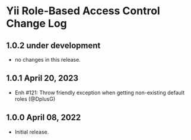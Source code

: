 # Yii Role-Based Access Control Change Log

## 1.0.2 under development

- no changes in this release.

## 1.0.1 April 20, 2023

- Enh #121: Throw friendly exception when getting non-existing default roles (@DplusG)

## 1.0.0 April 08, 2022

- Initial release.
